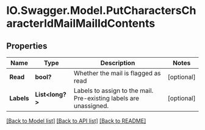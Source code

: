 # IO.Swagger.Model.PutCharactersCharacterIdMailMailIdContents
## Properties

Name | Type | Description | Notes
------------ | ------------- | ------------- | -------------
**Read** | **bool?** | Whether the mail is flagged as read | [optional] 
**Labels** | **List&lt;long?&gt;** | Labels to assign to the mail. Pre-existing labels are unassigned. | [optional] 

[[Back to Model list]](../README.md#documentation-for-models) [[Back to API list]](../README.md#documentation-for-api-endpoints) [[Back to README]](../README.md)

